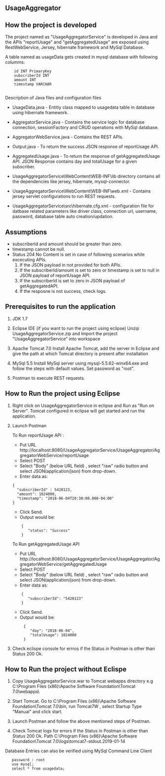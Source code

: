 ## UsageAggregator

## How the project is developed

The project named as "UsageAggregatorService" is developed in Java and the APIs "reportUsage" and "getAggregatedUsage" are exposed using RestWebService, Jersey, hibernate framework and MySql Database.
 
A table named as usageData gets created in mysql database with following columms:
```
	id INT PrimaryKey
	subscriberId INT
	amount INT
	timestamp VARCHAR
  
```

Description of Java files and configuration files
- UsageData.java - Entitiy class mapped to usagedata table in database using hibernate framework.
- AggregatorService.java - Contains the service logic for database connection, sessionFactory and CRUD operations with MySql database.
- AggregatorWebService.java - Contains the REST APIs.
- Output.java - To return the success JSON response of reportUsage API.
- AggregatedUsage.java - To return the response of getAggregatedUsage API. JSON Response contains day and totalUsage for a given subscriber.

- UsageAggregatorService\WebContent\WEB-INF\lib directory contains all the dependencies like jersey, hibernate, mysql-connector.
- UsageAggregatorService\WebContent\WEB-INF\web.xml - Contains jersey servlet configurations to run REST requests.
- UsageAggregatorService\src\hibernate.cfg.xml - configuration file for datbase related parameters like driver class, connection url, username, password, database table auto creation/updation.

## Assumptions

- subscriberId and amount should be greater than zero.
- timestamp cannot be null.
- Status 204 No Content is set in case of following scenarios while excecuting APIs.
	1) If the JSON payload in not provided for both APIs.
	2) If the subscriberId/amount is set to zero or timestamp is set to null in JSON payload of reportUsage API.
	3) If the subscriberId is set to zero in JSON payload of getAggregatedAPI.
	4) If the resposne is not success, check logs.

## Prerequisites to run the application 

1) JDK 1.7
 
2) Eclipse IDE (if you want to run the project using eclipse)
   Unzip UsageAggregatorService.zip and Import the project "UsageAggregatorService" into workspace

3) Apache Tomcat 7.0
   Install Apache Tomcat, add the server in Eclipse and give the path at which Tomcat directory is present after installation

4) MySql 5.5 
   Install MySql server using mysql-5.5.62-winx64.exe and follow the steps with default values.
   Set password as "root".
   
5) Postman to execute REST requests.


## How to Run the project using Eclipse

1) Right click on UsageAggregatorService in eclipse and Run as "Run on Server". Tomcat configured in eclipse will get started and run the application.

2) Launch Postman

   To Run reportUsage API :
   - Put URL http://localhost:8080/UsageAggregatorService/UsageAggregator/AggregatorWebService/reportUsage
   - Select POST
   - Select "Body" (below URL field) , select "raw" radio button and select JSON(application/json) from drop-down.
   - Enter data as:
    ```
    {
      "subscriberId" : 5420123,
      "amount": 1024000,
      "timestamp": "2018-06-04T20:30:00.000-04:00"
    }
    ```
   - Click Send.
   - Output would be:
   ```
       {
          "status": "Success"  
       }
   ```
   To Run getAggregatedUsage API
   - Put URL http://localhost:8080/UsageAggregatorService/UsageAggregator/AggregatorWebService/getAggregatedUsage
   - Select POST
   - Select "Body" (below URL field) , select "raw" radio button and select JSON(application/json) from drop-down.
   - Enter data as:
   ```
       {
          "subscriberId": "5420123"  
       } 
   ```
   - Click Send.
   - Output would be:
   ```
        {
           "day": "2018-06-04",
           "totalUsage": 1024000
        }
   ```
3) Check eclispe console for errros if the Status in Postman is other than Status 200 Ok.

## How to Run the project without Eclispe

1) Copy UsageAggregatorService.war to Tomcat webapps directory e.g C:\Program Files (x86)\Apache Software Foundation\Tomcat 7.0\webapps\

2) Start Tomcat. Go to C:\Program Files (x86)\Apache Software Foundation\Tomcat 7.0\bin, run Tomcat7W , select Startup Type "Manual" and click start.

3) Launch Postman and follow the above mentioned steps of Postman.

4) Check Tomcat logs for errors if the Status in Postman is other than Status 200 Ok. Path C:\Program Files (x86)\Apache Software Foundation\Tomcat 7.0\logs\tomcat7-stdout.2019-01-14


Database Entries can also be verified using MySql Command Line Client
```
   password : root
   use mysql;
   select * from usagedata;
```






